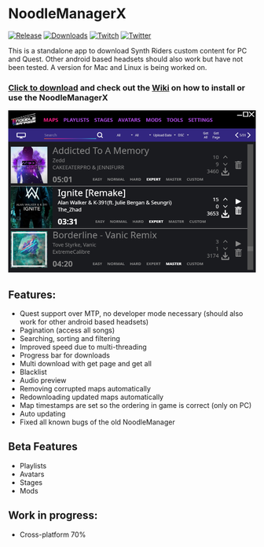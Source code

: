 # NoodleManagerX
[![Release](https://img.shields.io/github/release/tommaier123/NoodleManagerX.svg)](https://github.com/tommaier123/NoodleManagerX/releases/latest)
[![Downloads](https://img.shields.io/github/downloads/tommaier123/NoodleManagerX/total)](https://github.com/tommaier123/NoodleManagerX/releases/latest)
[![Twitch](https://img.shields.io/twitch/status/Nova_Max_?style=social)](https://www.twitch.tv/Nova_Max_)
[![Twitter](https://img.shields.io/twitter/follow/Nova_Max_?style=social)](https://twitter.com/Nova_Max_)

This is a standalone app to download Synth Riders custom content for PC and Quest. 
Other android based headsets should also work but have not been tested. 
A version for Mac and Linux is being worked on.

### [Click to download](https://github.com/tommaier123/NoodleManagerX/releases/latest) and check out the [Wiki](https://github.com/tommaier123/NoodleManagerX/wiki) on how to install or use the NoodleManagerX

<img src="./NoodleManagerX/Assets/NoodleManager.png"/>

## Features:
- Quest support over MTP, no developer mode necessary (should also work for other android based headsets)
- Pagination (access all songs)
- Searching, sorting and filtering
- Improved speed due to multi-threading
- Progress bar for downloads
- Multi download with get page and get all
- Blacklist
- Audio preview
- Removing corrupted maps automatically
- Redownloading updated maps automatically
- Map timestamps are set so the ordering in game is correct (only on PC)
- Auto updating
- Fixed all known bugs of the old NoodleManager

## Beta Features
- Playlists
- Avatars
- Stages
- Mods

## Work in progress:
- Cross-platform 70%

